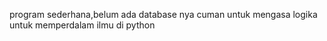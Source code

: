 program sederhana,belum ada database nya cuman untuk mengasa logika
untuk memperdalam ilmu di python

